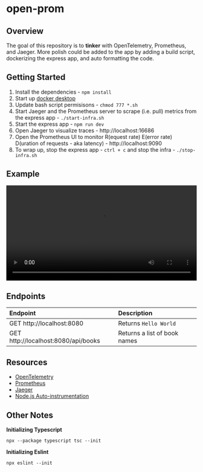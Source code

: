 # open-prom

## Overview

The goal of this repository is to **tinker** with OpenTelemetry, Prometheus, and Jaeger. More polish could be added to the app by adding a build script, dockerizing the express app, and auto formatting the code.

## Getting Started

1. Install the dependencies - `npm install`
2. Start up [docker desktop](https://www.docker.com/products/docker-desktop/)
3. Update bash script permisisons - `chmod 777 *.sh`
4. Start Jaeger and the Prometheus server to scrape (i.e. pull) metrics from the express app - `./start-infra.sh`
5. Start the express app - `npm run dev`
6. Open Jaeger to visualize traces - http://localhost:16686
7. Open the Prometheus UI to monitor R(equest rate) E(error rate) D(uration of requests - aka latency) - http://localhost:9090
8. To wrap up, stop the express app - `ctrl + c` and stop the infra - `./stop-infra.sh`

## Example

<video src='./media/2022_11_21_open_prom_example.mov' width="100%"></video>

## Endpoints

Endpoint | Description
:--|:--|
GET http://localhost:8080 | Returns `Hello World`
GET http://localhost:8080/api/books | Returns a list of book names

## Resources

- [OpenTelemetry](https://opentelemetry.io/)
- [Prometheus](https://prometheus.io/)
- [Jaeger](https://www.jaegertracing.io/docs/1.21/opentelemetry/)
- [Node.js Auto-instrumentation](https://github.com/open-telemetry/opentelemetry-js-contrib/tree/main/metapackages/auto-instrumentations-node#readme)

## Other Notes

**Initializing Typescript**

`npx --package typescript tsc --init`

**Initializing Eslint**

`npx eslint --init`
